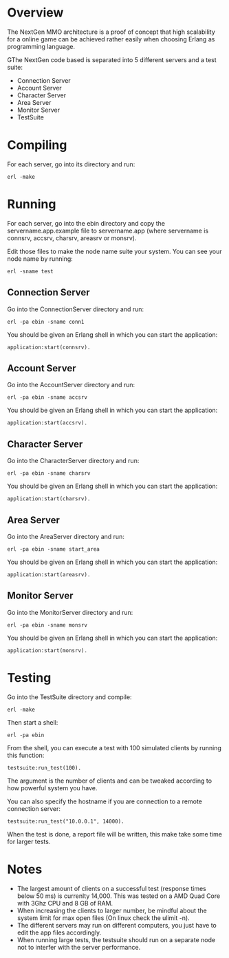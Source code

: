 Overview
========
The NextGen MMO architecture is a proof of concept that high scalability for a online game can be achieved rather easily when choosing Erlang as programming language.

GThe NextGen code based is separated into 5 different servers and a test suite:
* Connection Server
* Account Server
* Character Server
* Area Server
* Monitor Server
* TestSuite

Compiling
=========

For each server, go into its directory and run:

	erl -make

Running
=======
For each server, go into the ebin directory and copy the servername.app.example file to servername.app (where servername is connsrv, accsrv, charsrv, areasrv or monsrv).

Edit those files to make the node name suite your system. You can see your node name by running:

	erl -sname test

Connection Server
-----------------
Go into the ConnectionServer directory and run:

	erl -pa ebin -sname conn1

You should be given an Erlang shell in which you can start the application:

	application:start(connsrv).

Account Server
--------------
Go into the AccountServer directory and run:

	erl -pa ebin -sname accsrv

You should be given an Erlang shell in which you can start the application:

	application:start(accsrv).

Character Server
----------------
Go into the CharacterServer directory and run:

	erl -pa ebin -sname charsrv

You should be given an Erlang shell in which you can start the application:

	application:start(charsrv).

Area Server
-----------
Go into the AreaServer directory and run:

	erl -pa ebin -sname start_area 

You should be given an Erlang shell in which you can start the application:

	application:start(areasrv).

Monitor Server
-----------
Go into the MonitorServer directory and run:

	erl -pa ebin -sname monsrv

You should be given an Erlang shell in which you can start the application:

	application:start(monsrv).

Testing
=======
Go into the TestSuite directory and compile:

	erl -make

Then start a shell:

	erl -pa ebin

From the shell, you can execute a test with 100 simulated clients by running this function:

	testsuite:run_test(100).

The argument is the number of clients and can be tweaked according to how powerful system you have.

You can also specify the hostname if you are connection to a remote connection server:

	testsuite:run_test("10.0.0.1", 14000).

When the test is done, a report file will be written, this make take some time for larger tests.

Notes
=====
* The largest amount of clients on a successful test (response times below 50 ms) is currenlty 14,000. This was tested on a AMD Quad Core with 3Ghz CPU and 8 GB of RAM.
* When increasing the clients to larger number, be mindful about the system limit for max open files (On linux check the ulimit -n).
* The different servers may run on different computers, you just have to edit the app files accordingly.
* When running large tests, the testsuite should run on a separate node not to interfer with the server performance.

